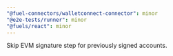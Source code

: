 ```yaml
---
"@fuel-connectors/walletconnect-connector": minor
"@e2e-tests/runner": minor
"@fuels/react": minor
---
```


Skip EVM signature step for previously signed accounts.
